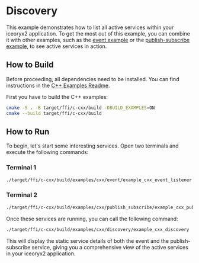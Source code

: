 # Discovery

This example demonstrates how to list all active services within your iceoryx2
application. To get the most out of this example, you can combine it with other
examples, such as the [event example](../event/) or the
[publish-subscribe example](../publish_subscribe/), to see active services in
action.

## How to Build

Before proceeding, all dependencies need to be installed. You can find
instructions in the [C++ Examples Readme](../README.md).

First you have to build the C++ examples:

```sh
cmake -S . -B target/ffi/c-cxx/build -DBUILD_EXAMPLES=ON
cmake --build target/ffi/c-cxx/build
```

## How to Run

To begin, let's start some interesting services. Open two terminals and execute
the following commands:

### Terminal 1

```sh
./target/ffi/c-cxx/build/examples/cxx/event/example_cxx_event_listener
```

### Terminal 2

```sh
./target/ffi/c-cxx/build/examples/cxx/publish_subscribe/example_cxx_publish_subscribe_subscriber
```

Once these services are running, you can call the following command:

```sh
./target/ffi/c-cxx/build/examples/cxx/discovery/example_cxx_discovery
```

This will display the static service details of both the event and the
publish-subscribe service, giving you a comprehensive view of the active
services in your iceoryx2 application.
